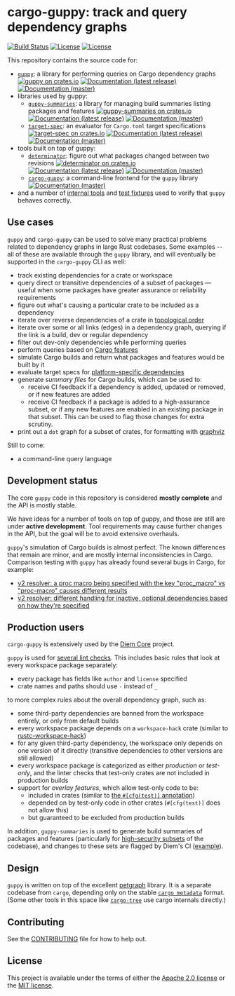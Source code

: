 # cargo-guppy: track and query dependency graphs

[![Build Status](https://github.com/facebookincubator/cargo-guppy/workflows/CI/badge.svg?branch=master)]((https://github.com/facebookincubator/cargo-guppy/actions?query=workflow%3ACI+branch%3Amaster))
[![License](https://img.shields.io/badge/license-Apache-green.svg)](LICENSE-APACHE) [![License](https://img.shields.io/badge/license-MIT-green.svg)](LICENSE-MIT)

This repository contains the source code for:
* [`guppy`](guppy): a library for performing queries on Cargo dependency graphs [![guppy on crates.io](https://img.shields.io/crates/v/guppy)](https://crates.io/crates/guppy) [![Documentation (latest release)](https://docs.rs/guppy/badge.svg)](https://docs.rs/guppy/) [![Documentation (master)](https://img.shields.io/badge/docs-master-59f)](https://facebookincubator.github.io/cargo-guppy/rustdoc/guppy/)
* libraries used by guppy:
  * [`guppy-summaries`](guppy-summaries): a library for managing build summaries listing packages and features [![guppy-summaries on crates.io](https://img.shields.io/crates/v/guppy-summaries)](https://crates.io/crates/guppy-summaries) [![Documentation (latest release)](https://docs.rs/guppy-summaries/badge.svg)](https://docs.rs/guppy/) [![Documentation (master)](https://img.shields.io/badge/docs-master-59f)](https://facebookincubator.github.io/cargo-guppy/rustdoc/guppy_summaries/)
  * [`target-spec`](target-spec): an evaluator for `Cargo.toml` target specifications [![target-spec on crates.io](https://img.shields.io/crates/v/target-spec)](https://crates.io/crates/target-spec) [![Documentation (latest release)](https://docs.rs/target-spec/badge.svg)](https://docs.rs/target-spec/) [![Documentation (master)](https://img.shields.io/badge/docs-master-59f)](https://facebookincubator.github.io/cargo-guppy/rustdoc/target_spec/)
* tools built on top of guppy:
  * [`determinator`](tools/determinator): figure out what packages changed between two revisions [![determinator on crates.io](https://img.shields.io/crates/v/determinator)](https://crates.io/crates/determinator) [![Documentation (latest release)](https://docs.rs/determinator/badge.svg)](https://docs.rs/determinator/) [![Documentation (master)](https://img.shields.io/badge/docs-master-59f)](https://facebookincubator.github.io/cargo-guppy/rustdoc/determinator/)
  * [`cargo-guppy`](cargo-guppy): a command-line frontend for the `guppy` library [![Documentation (master)](https://img.shields.io/badge/docs-master-59f)](https://facebookincubator.github.io/cargo-guppy/rustdoc/cargo_guppy/)
* and a number of [internal tools](internal-tools) and [test fixtures](fixtures) used to verify that `guppy` behaves correctly.

## Use cases

`guppy` and `cargo-guppy` can be used to solve many practical problems related to dependency graphs in large Rust
codebases. Some examples -- all of these are available through the `guppy` library, and will eventually be supported in
the `cargo-guppy` CLI as well:

* track existing dependencies for a crate or workspace
* query direct or transitive dependencies of a subset of packages — useful when some packages have greater assurance or
  reliability requirements
* figure out what's causing a particular crate to be included as a dependency
* iterate over reverse dependencies of a crate in [topological order](https://en.wikipedia.org/wiki/Topological_sorting)
* iterate over some or all links (edges) in a dependency graph, querying if the link is a build, dev or regular
  dependency
* filter out dev-only dependencies while performing queries
* perform queries based on [Cargo features](https://doc.rust-lang.org/cargo/reference/features.html)
* simulate Cargo builds and return what packages and features would be built by it
* evaluate target specs for [platform-specific dependencies](https://doc.rust-lang.org/cargo/reference/specifying-dependencies.html#platform-specific-dependencies)
* generate *summary files* for Cargo builds, which can be used to:
  * receive CI feedback if a dependency is added, updated or removed, or if new features are added
  * receive CI feedback if a package is added to a high-assurance subset, or if any new features are enabled in
    an existing package in that subset. This can be used to flag those changes for extra scrutiny.
* print out a `dot` graph for a subset of crates, for formatting with [graphviz](https://www.graphviz.org/)

Still to come:

* a command-line query language

## Development status

The core `guppy` code in this repository is considered **mostly complete** and the API is mostly stable.

We have ideas for a number of tools on top of guppy, and those are still are under **active development**. Tool requirements may cause further changes in the API, but the goal will be to avoid extensive overhauls.

`guppy`'s simulation of Cargo builds is almost perfect. The known differences that remain are minor, and are mostly internal inconsistencies in Cargo. Comparison testing with `guppy` has already found several bugs in Cargo, for example:
* [v2 resolver: a proc macro being specified with the key "proc_macro" vs "proc-macro" causes different results](https://github.com/rust-lang/cargo/issues/8315)
* [v2 resolver: different handling for inactive, optional dependencies based on how they're specified](https://github.com/rust-lang/cargo/issues/8316)

## Production users

`cargo-guppy` is extensively used by the [Diem Core](https://github.com/diem/diem) project.

`guppy` is used for [several lint checks](https://github.com/diem/diem/blob/master/devtools/x/src/lint/guppy.rs). This includes basic rules that look at every workspace package separately:
* every package has fields like `author` and `license` specified
* crate names and paths should use `-` instead of `_`

to more complex rules about the overall dependency graph, such as:
* some third-party dependencies are banned from the workspace entirely, or only from default builds
* every workspace package depends on a `workspace-hack` crate (similar to [rustc-workspace-hack](https://github.com/rust-lang/rust/tree/master/src/tools/rustc-workspace-hack))
* for any given third-party dependency, the workspace only depends on one version of it directly (transitive dependencies to other versions are still allowed)
* every workspace package is categorized as either *production* or *test-only*, and the linter checks that test-only crates are not included in production builds
* support for *overlay features*, which allow test-only code to be:
  * included in crates (similar to [the `#[cfg(test)]` annotation](https://doc.rust-lang.org/book/ch11-03-test-organization.html#the-tests-module-and-cfgtest))
  * depended on by test-only code in other crates (`#[cfg(test)]` does not allow this)
  * but guaranteed to be excluded from production builds

In addition, `guppy-summaries` is used to generate build summaries of packages and features (particularly for [high-security subsets](https://en.wikipedia.org/wiki/Trusted_computing_base) of the codebase), and changes to these sets are flagged by Diem's CI ([example](https://github.com/diem/diem/pull/5799#issuecomment-682221102)).

## Design

`guppy` is written on top of the excellent [petgraph](https://github.com/petgraph/petgraph) library. It is a separate
codebase from `cargo`, depending only on the stable [`cargo
metadata`](https://doc.rust-lang.org/cargo/commands/cargo-metadata.html) format. (Some other tools in this space like
[`cargo-tree`](https://github.com/sfackler/cargo-tree) use cargo internals directly.)

## Contributing

See the [CONTRIBUTING](CONTRIBUTING.md) file for how to help out.

## License

This project is available under the terms of either the [Apache 2.0 license](LICENSE-APACHE) or the [MIT
license](LICENSE-MIT).
